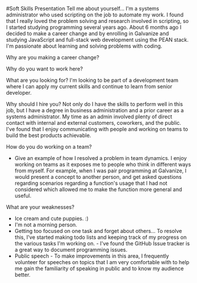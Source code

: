 #Soft Skills Presentation
Tell me about yourself...
  I'm a systems administrator who used scripting on the job to automate my work. I found that I really loved the problem solving and research involved in scripting, so I started studying programming several years ago. About 6 months ago I decided to make a career change and by enrolling in Galvanize and studying JavaScript and full-stack web development using the PEAN stack. I'm passionate about learning and solving problems with coding.

Why are you making a career change?


Why do you want to work here?

What are you looking for?
  I'm looking to be part of a development team where I can apply my current skills and continue to learn from senior developer.

Why should I hire you?
  Not only do I have the skills to perform well in this job, but I have a degree in business administration and a prior career as a systems administrator. My time as an admin involved plenty of direct contact with internal and external customers, coworkers, and the public. I've found that I enjoy communicating with people and working on teams to build the best products achievable.

How do you do working on a team?
  - Give an example of how I resolved a problem in team dynamics.
  I enjoy working on teams as it exposes me to people who think in different ways from myself. For example, when I was pair programming at Galvanize, I would present a concept to another person, and get asked questions regarding scenarios regarding a function's usage that I had not considered which allowed me to make the function more general and useful.

What are your weaknesses?
  - Ice cream and cute puppies. :)
  - I'm not a morning person.
  - Getting too focused on one task and forget about others... To resolve this, I've started making todo lists and keeping track of my progress on the various tasks I'm working on. - I've found the GitHub Issue tracker is a great way to document programming issues.
  - Public speech - To make improvements in this area, I frequently volunteer for speeches on topics that I am very comfortable with to help me gain the familiarity of speaking in public and to know my audience better.
